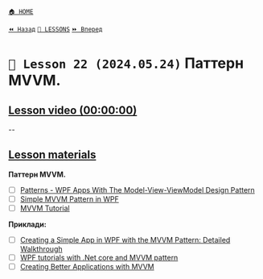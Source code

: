 [`🏠 HOME`](../../../README.md)  

[`⏪ Назад`](../21/README.md)  [`📗 LESSONS`](../../README.md)  [`⏩ Вперед`](../23/README.md)  

# `📗 Lesson 22 (2024.05.24)` Паттерн MVVM.

## [Lesson video (00:00:00)]()

--

## [Lesson materials](https://lms.ithillel.ua/groups/65a65fe34c3a2d3372eef8ea/lessons/65a65fe44c3a2d3372eef980)

**Паттерн MVVM.**
- [ ] [Patterns - WPF Apps With The Model-View-ViewModel Design Pattern](https://learn.microsoft.com/en-us/archive/msdn-magazine/2009/february/patterns-wpf-apps-with-the-model-view-viewmodel-design-pattern)  
- [ ] [Simple MVVM Pattern in WPF](https://www.c-sharpcorner.com/UploadFile/raj1979/simple-mvvm-pattern-in-wpf/)  
- [ ] [MVVM Tutorial](https://www.tutorialspoint.com/mvvm/index.htm)  

**Приклади:**
- [ ] [Creating a Simple App in WPF with the MVVM Pattern: Detailed Walkthrough](https://sogue.medium.com/creating-a-simple-app-in-wpf-with-the-mvvm-pattern-detailed-walkthrough-918574a41144)  
- [ ] [WPF tutorials with .Net core and MVVM pattern](https://learn.microsoft.com/en-us/answers/questions/1194165/wpf-tutorials-with-net-core-and-mvvm-pattern)  
- [ ] [Creating Better Applications with MVVM](https://dev.to/mileswatson/a-beginners-guide-to-mvvm-using-c-wpf-241b)  